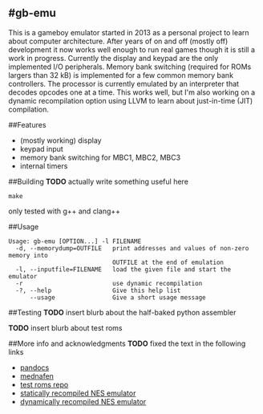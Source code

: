 #gb-emu
------
This is a gameboy emulator started in 2013 as a personal project to learn about computer architecture. After years of on and off (mostly off) development it now works well enough to run real games though it is still a work in progress. Currently the display and keypad are the only implemented I/O peripherals. Memory bank switching (required for ROMs largers than 32 kB) is implemented for a few common memory bank controllers. The processor is currently emulated by an interpreter that decodes opcodes one at a time. This works well, but I'm also working on a dynamic recompilation option using LLVM to learn about just-in-time (JIT) compilation.

##Features
- (mostly working) display
- keypad input
- memory bank switching for MBC1, MBC2, MBC3
- internal timers

##Building
**TODO** actually write something useful here

`make`

only tested with g++ and clang++

##Usage

    Usage: gb-emu [OPTION...] -l FILENAME
      -d, --memorydump=OUTFILE   print addresses and values of non-zero memory into
                                 OUTFILE at the end of emulation
      -l, --inputfile=FILENAME   load the given file and start the emulator
      -r                         use dynamic recompilation
      -?, --help                 Give this help list
          --usage                Give a short usage message
 
##Testing
**TODO** insert blurb about the half-baked python assembler

**TODO** insert blurb about test roms

##More info and acknowledgments
**TODO** fixed the text in the following links

- [pandocs](http://bgb.bircd.org/pandocs.htm)
- [mednafen](https://mednafen.github.io/)
- [test roms repo](https://github.com/retrio/gb-test-roms)
- [statically recompiled NES emulator](https://andrewkelley.me/post/jamulator.html)
- [dynamically recompiled NES emulator](https://bheisler.github.io/post/experiments-in-nes-jit-compilation/)

